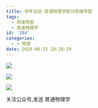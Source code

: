 ```yaml
---
title: 学年总结-普通物理学部分思维导图
tags:
  - 思维导图
  - 普通物理学
id: '284'
categories:
  - - 物理
date: 2020-06-25 20:28:29
---
```


![](https://img.limour.top/archives_2023/blog_wp/2020/06/电磁学_s.webp)

![](https://img.limour.top/archives_2023/blog_wp/2020/06/光学_s.webp)

![](https://img.limour.top/archives_2023/blog_wp/2020/04/qrcode_for_gh_2f2011f8d30c_1280-e1587098787293.jpg)

关注公众号,发送 普通物理学
